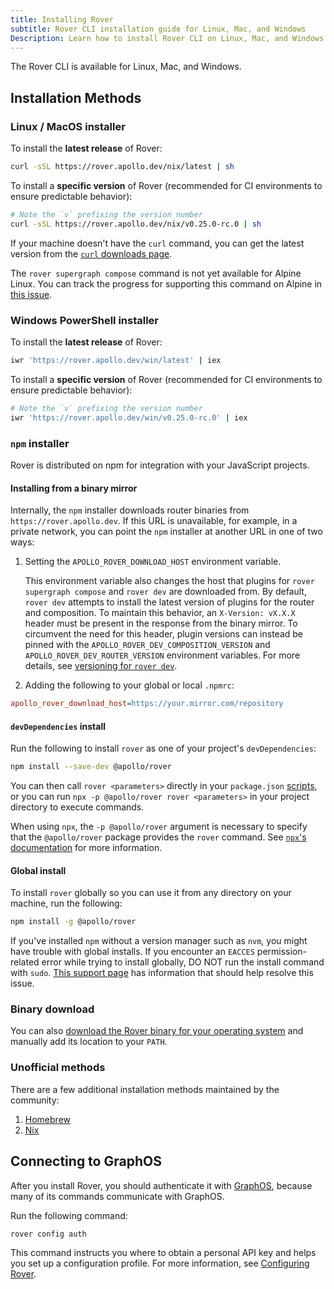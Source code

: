 ```yaml
---
title: Installing Rover
subtitle: Rover CLI installation guide for Linux, Mac, and Windows
Description: Learn how to install Rover CLI on Linux, Mac, and Windows with step-by-step instructions. Optimize your GraphQL graph management today.
---
```


The Rover CLI is available for Linux, Mac, and Windows.

## Installation Methods

### Linux / MacOS installer

To install the **latest release** of Rover:

```bash
curl -sSL https://rover.apollo.dev/nix/latest | sh
```

To install a **specific version** of Rover (recommended for CI environments to ensure predictable behavior):

```bash
# Note the `v` prefixing the version number
curl -sSL https://rover.apollo.dev/nix/v0.25.0-rc.0 | sh
```

If your machine doesn't have the `curl` command, you can get the latest version from the [`curl` downloads page](https://curl.se/download.html).

<Note>

The `rover supergraph compose` command is not yet available for Alpine Linux. You can track the progress for supporting this command on Alpine in [this issue](https://github.com/apollographql/rover/issues/537).

</Note>

### Windows PowerShell installer

To install the **latest release** of Rover:

```bash
iwr 'https://rover.apollo.dev/win/latest' | iex
```

To install a **specific version** of Rover (recommended for CI environments to ensure predictable behavior):

```bash
# Note the `v` prefixing the version number
iwr 'https://rover.apollo.dev/win/v0.25.0-rc.0' | iex
```

### `npm` installer

Rover is distributed on npm for integration with your JavaScript projects.

#### Installing from a binary mirror

Internally, the `npm` installer downloads router binaries from `https://rover.apollo.dev`. If this URL is unavailable, for example, in a private network, you can point the `npm` installer at another URL in one of two ways:

1. Setting the `APOLLO_ROVER_DOWNLOAD_HOST` environment variable.

    <Note>
    
    This environment variable also changes the host that plugins for `rover supergraph compose` and `rover dev` are downloaded from. By default, `rover dev` attempts to install the latest version of plugins for the router and composition. To maintain this behavior, an `X-Version: vX.X.X` header must be present in the response from the binary mirror. To circumvent the need for this header, plugin versions can instead be pinned with the `APOLLO_ROVER_DEV_COMPOSITION_VERSION` and `APOLLO_ROVER_DEV_ROUTER_VERSION` environment variables. For more details, see [versioning for `rover dev`](./commands/dev/#versioning).

    </Note>

1. Adding the following to your global or local `.npmrc`:

```ini
apollo_rover_download_host=https://your.mirror.com/repository
```

#### `devDependencies` install

Run the following to install `rover` as one of your project's `devDependencies`:

```bash
npm install --save-dev @apollo/rover
```

You can then call `rover <parameters>` directly in your `package.json` [scripts](https://docs.npmjs.com/cli/v6/using-npm/scripts), or you can run `npx -p @apollo/rover rover <parameters>` in your project directory to execute commands.

<Note>

When using `npx`, the `-p @apollo/rover` argument is necessary to specify that the `@apollo/rover` package provides the `rover` command.  See [`npx`'s documentation](https://www.npmjs.com/package/npx#description) for more information.

</Note>

#### Global install

To install `rover` globally so you can use it from any directory on your machine, run the following:

```bash
npm install -g @apollo/rover
```

<Note>

If you've installed `npm` without a version manager such as `nvm`, you might have trouble with global installs. If you encounter an `EACCES` permission-related error while trying to install globally, DO NOT run the install command with `sudo`. [This support page](https://docs.npmjs.com/resolving-eacces-permissions-errors-when-installing-packages-globally) has information that should help resolve this issue.

</Note>

### Binary download

You can also [download the Rover binary for your operating system](https://github.com/apollographql/rover/releases) and manually add its location to your `PATH`.

### Unofficial methods

There are a few additional installation methods maintained by the community:

1. [Homebrew](https://formulae.brew.sh/formula/rover#default)
2. [Nix](https://search.nixos.org/packages?channel=unstable&show=rover&from=0&size=50&sort=relevance&type=packages&query=rover)

## Connecting to GraphOS

After you install Rover, you should authenticate it with [GraphOS](/graphos/), because many of its commands communicate with GraphOS.

Run the following command:

```shell
rover config auth
```

This command instructs you where to obtain a personal API key and helps you set up a configuration profile. For more information, see [Configuring Rover](./configuring).

